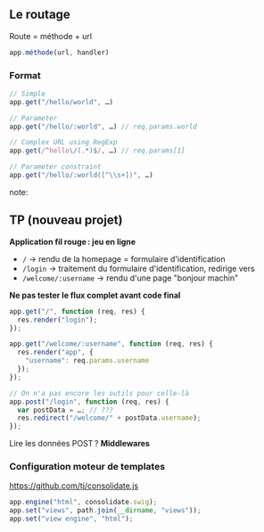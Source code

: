 ## Le routage

Route = méthode + url

```js
app.méthode(url, handler)
```

### Format

```js
// Simple
app.get("/hello/world", …)

// Parameter
app.get("/hello/:world", …) // req.params.world

// Complex URL using RegExp
app.get(/^hello\/(.*)$/, …) // req.params[1]

// Parameter constraint
app.get("/hello/:world([^\\s+])", …)
```

note:

## TP (nouveau projet)

**Application fil rouge : jeu en ligne**

* `/` → rendu de la homepage = formulaire d'identification
* `/login` → traitement du formulaire d'identification, redirige vers
* `/welcome/:username` → rendu d'une page "bonjour machin"

**Ne pas tester le flux complet avant code final**

```js
app.get("/", function (req, res) {
  res.render("login");
});

app.get("/welcome/:username", function (req, res) {
  res.render("app", {
    "username": req.params.username
  });
});

// On n'a pas encore les outils pour celle-là
app.post("/login", function (req, res) {
  var postData = …; // ???
  res.redirect("/welcome/" + postData.username);
});
```

Lire les données POST ? **Middlewares**

### Configuration moteur de templates

https://github.com/tj/consolidate.js

```js
app.engine("html", consolidate.swig);
app.set("views", path.join(__dirname, "views"));
app.set("view engine", "html");
```
